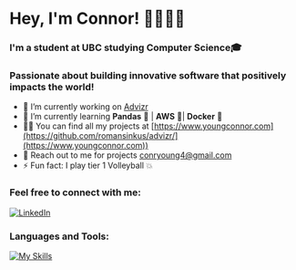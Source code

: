 # Hey, I'm Connor! 👋👨🏻‍💻
<!--
[![Personal Banner](https://github.com/user-attachments/assets/b3219d16-7a5c-4030-afb4-96477ed3d7a5)](https://www.linkedin.com/in/conryoung)
-->
<!--
<h3 align="center">
-->
<h3>
 <b>I'm a student at UBC studying Computer Science🎓</b>
</h3>
<h3>
 <b> Passionate about building innovative software that positively impacts the world! </b>
</h3>

- 🔭 I’m currently working on [Advizr](https://github.com/romansinkus/advizr/)
- 🌱 I’m currently learning **Pandas** 🐼 | **AWS** 📡| **Docker** 🐋
- 👨‍💻 You can find all my projects at [https://www.youngconnor.com](https://github.com/romansinkus/advizr/](https://www.youngconnor.com))
- 📧 Reach out to me for projects conryoung4@gmail.com
- ⚡ Fun fact: I play tier 1 Volleyball 💥

### Feel free to connect with me:

[![LinkedIn](https://skillicons.dev/icons?i=linkedin)](https://www.linkedin.com/in/conryoung)


### Languages and Tools:

[![My Skills](https://skillicons.dev/icons?i=py,js,ts,react,c,java,html,css,django,git,nodejs,firebase,tailwind,docker&perline=7)](https://github.com/youngconnorr/)

<!--
[![GitHub Streak](https://streak-stats.demolab.com?user=youngconnorr)](https://www.linkedin.com/in/conryoung)

For the icons:

https://github.com/tandpfun/skill-icons?tab=readme-ov-file




- A stock analyzer using **Python**, **Pandas**, and the **Yahoo Finance API** 💰📈
- Focusing on the **Software Development Life Cycle** (SDLC)
  -  **GitHub Actions** 🚀 
  -  **PyTest** ✅ 
  -  **AWS** 📡
  -  **Docker** 🐋
-->
<!--
### Check out my recent projects:
- An [AI Travel Helper](https://github.com/youngconnorr/PathFinder/) generating itineraries for unsure travellers ✈️
  - **React** | **Django** | **PostgreSQL** | **OpenAI API** | **CSS**
- A [Gym Progress Tracker](https://github.com/youngconnorr/Liftify)) showing my recent shots 🏋️
  - **Java** | **JSON** | **JUnit** | **Java Swing**  
-->



<!--
**youngconnorr/youngconnorr** is a ✨ _special_ ✨ repository because its `README.md` (this file) appears on your GitHub profile.

Here are some ideas to get you started:

- 🔭 I’m currently working on ...
- 🌱 I’m currently learning ...
- 👯 I’m looking to collaborate on ...
- 🤔 I’m looking for help with ...
- 💬 Ask me about ...
- 📫 How to reach me: ...
- 😄 Pronouns: ...
- ⚡ Fun fact: ...
-->
